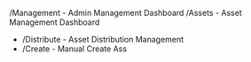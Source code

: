/Management                 - Admin Management Dashboard
/Assets                     - Asset Management Dashboard
- /Distribute               - Asset Distribution Management
- /Create                   - Manual Create Ass